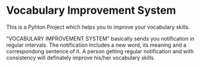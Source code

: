 # Vocabulary Improvement System

This is a Pyhton Project which helps you to improve your vocabulary skills.

"VOCABULARY IMPROVEMENT SYSTEM" basically sends you notification in regular intervals. The notification includes a new word, its meaning and a correspondong sentence of it.
A person getting regular notification and with consistency will definately improve his/her vocabulary skills.
